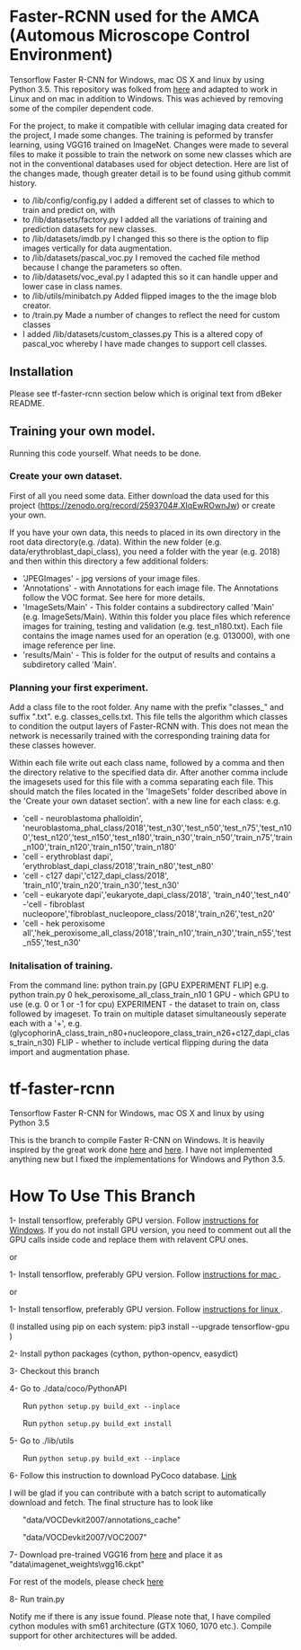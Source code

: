 # Faster-RCNN used for the AMCA (Automous Microscope Control Environment)

Tensorflow Faster R-CNN for Windows, mac OS X and linux by using Python 3.5. This repository was folked from [here](https://github.com/dBeker/Faster-RCNN-TensorFlow-Python3.5) and adapted to work in Linux and on mac in addition to Windows. This was achieved by removing some of the compiler dependent code. 

For the project, to make it compatible with cellular imaging data created for the project, I made some changes.
The training is peformed by transfer learning, using VGG16 trained on ImageNet. Changes were made to several files to make it possible to train the network on some new classes which are not in the conventional databases used for object detection.
Here are list of the changes made, though greater detail is to be found using github commit history.
- to /lib/config/config.py I added a different set of classes to which to train and predict on, with
- to /lib/datasets/factory.py I added all the variations of training and prediction datasets for new classes.
- to /lib/datasets/imdb.py I changed this so there is the option to flip images vertically for data augmentation.
- to /lib/datasets/pascal_voc.py I removed the cached file method because I change the parameters so often.
- to /lib/datasets/voc_eval.py I adapted this so it can handle upper and lower case in class names.
- to /lib/utils/minibatch.py Added flipped images to the the image blob creator.
- to /train.py Made a number of changes to reflect the need for custom classes
- I added /lib/datasets/custom_classes.py This is a altered copy of pascal_voc whereby I have made changes to support cell classes.

## Installation
Please see tf-faster-rcnn section below which is original text from dBeker README.

## Training your own model.

Running this code yourself. What needs to be done.

### Create your own dataset. 
First of all you need some data. Either download the data used for this project (https://zenodo.org/record/2593704#.XIqEwROwnJw) or create your own.

If you have your own data, this needs to placed in its own directory in the root data directory(e.g. /data). Within the new folder (e.g. data/erythroblast_dapi_class), you need a folder with the year (e.g. 2018) and then within this directory a few additional folders:
- 'JPEGImages' - jpg versions of your image files.
- 'Annotations' - with Annotations for each image file. The Annotations follow the VOC format. See here for more details.
- 'ImageSets/Main' - This folder contains a subdirectory called 'Main' (e.g. ImageSets/Main). Within this folder you place files which reference images for training, testing and validation (e.g. test_n180.txt). Each file contains the image names used for an operation (e.g. 013000), with one image reference per line.
- 'results/Main' - This is folder for the output of results and contains a subdiretory called 'Main'.

### Planning your first experiment. 

Add a class file to the root folder. Any name with the prefix "classes_" and suffix ".txt".
e.g. classes_cells.txt.
This file tells the algorithm which classes to condition the output layers of Faster-RCNN with. This does not mean the network is necessarily trained with the corresponding training data for these classes however. 

Within each file write out each class name, followed by a comma and then the directory relative to the specified data dir. After another comma include the imagesets used for this file with a comma separating each file. This should match the files located in the 'ImageSets' folder described above in the 'Create your own dataset section'.
 with a new line for each class:
e.g.
- 'cell - neuroblastoma phalloidin', 'neuroblastoma_phal_class/2018','test_n30','test_n50','test_n75','test_n100','test_n120','test_n150','test_n180','train_n30','train_n50','train_n75','train_n100','train_n120','train_n150','train_n180'
- 'cell - erythroblast dapi', 'erythroblast_dapi_class/2018','train_n80','test_n80'
- 'cell - c127 dapi','c127_dapi_class/2018', 'train_n10','train_n20','train_n30','test_n30'
- 'cell - eukaryote dapi','eukaryote_dapi_class/2018', 'train_n40','test_n40'
-'cell - fibroblast nucleopore','fibroblast_nucleopore_class/2018','train_n26','test_n20'
- 'cell - hek peroxisome all','hek_peroxisome_all_class/2018','train_n10','train_n30','train_n55','test_n55','test_n30'

### Initalisation of training.

From the command line:
python train.py [GPU EXPERIMENT FLIP]
e.g. python train.py 0 hek_peroxisome_all_class_train_n10 1
GPU - which GPU to use (e.g. 0 or 1 or -1 for cpu)
EXPERIMENT - the dataset to train on, class followed by imageset. To train on multiple dataset simultaneously seperate each with a '+', e.g. (glycophorinA_class_train_n80+nucleopore_class_train_n26+c127_dapi_class_train_n30)
FLIP - whether to include vertical flipping during the data import and augmentation phase.


# tf-faster-rcnn

Tensorflow Faster R-CNN for Windows, mac OS X and linux by using Python 3.5 


This is the branch to compile Faster R-CNN on Windows. It is heavily inspired by the great work done [here](https://github.com/smallcorgi/Faster-RCNN_TF) and [here](https://github.com/rbgirshick/py-faster-rcnn). I have not implemented anything new but I fixed the implementations for Windows and Python 3.5.


# How To Use This Branch

1- Install tensorflow, preferably GPU version. Follow [instructions for Windows]( https://www.tensorflow.org/install/install_windows). If you do not install GPU version, you need to comment out all the GPU calls inside code and replace them with relavent CPU ones.

or

1- Install tensorflow, preferably GPU version. Follow [instructions for mac ](https://www.tensorflow.org/install/install_mac). 

or 

1-  Install tensorflow, preferably GPU version. Follow [instructions for linux ](https://www.tensorflow.org/install/install_linux).

(I installed using pip on each system: pip3 install --upgrade tensorflow-gpu )


2- Install python packages (cython, python-opencv, easydict)

3- Checkout this branch

4- Go to  ./data/coco/PythonAPI


&nbsp;&nbsp;&nbsp;&nbsp;&nbsp;&nbsp;Run `python setup.py build_ext --inplace`

&nbsp;&nbsp;&nbsp;&nbsp;&nbsp;&nbsp;Run `python setup.py build_ext install`


5- Go to  ./lib/utils


&nbsp;&nbsp;&nbsp;&nbsp;&nbsp;&nbsp;Run `python setup.py build_ext --inplace`


6- Follow this instruction to download PyCoco database. [Link]( https://github.com/rbgirshick/py-faster-rcnn#beyond-the-demo-installation-for-training-and-testing-models)


I will be glad if you can contribute with a batch script to automatically download and fetch. The final structure has to look like

  &nbsp;&nbsp;&nbsp;&nbsp;&nbsp;&nbsp;"data/VOCDevkit2007/annotations_cache"
  
  &nbsp;&nbsp;&nbsp;&nbsp;&nbsp;&nbsp;"data/VOCDevkit2007/VOC2007"

 7- Download pre-trained VGG16 from [here](http://download.tensorflow.org/models/vgg_16_2016_08_28.tar.gz) and place it as "data\imagenet_weights\vgg16.ckpt"
 
 For rest of the models, please check [here](https://github.com/tensorflow/models/tree/master/research/slim#pre-trained-models)
 
  8- Run train.py

  
  Notify me if there is any issue found. Please note that, I have compiled cython modules with sm61 architecture (GTX 1060, 1070 etc.). Compile support for other architectures will be added. 
 
